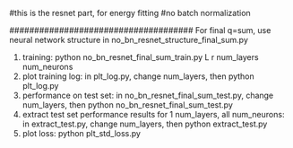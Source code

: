 #this is the resnet part, for energy fitting
#no batch normalization

##################################### 
For final q=sum, use neural network structure in no_bn_resnet_structure_final_sum.py
1.  training:
    python no_bn_resnet_final_sum_train.py L r num_layers num_neurons
2. plot training log:
    in plt_log.py, change num_layers, then
    python plt_log.py
3. performance on test set: 
    in no_bn_resnet_final_sum_test.py, change num_layers, then
    python no_bn_resnet_final_sum_test.py
4. extract test set performance results for 1 num_layers, all num_neurons:
    in extract_test.py, change num_layers, then
    python extract_test.py
5. plot loss:
    python plt_std_loss.py